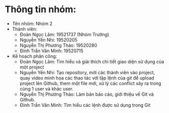 # Thông tin nhóm: 
+ Tên nhóm: Nhóm 2
+ Thành viên:
  - Đoàn Ngọc Lãm: 19521737 (Nhóm Trưởng)
  - Nguyễn Yến Nhi: 19520205
  - Nguyễn Thị Phương Thảo: 19520280
  - Đinh Trần Văn Minh: 19520715
+ Kế hoạch phân công:
  - Đoàn Ngọc Lãm: Tìm hiểu và giải thích chi tiết giao diện sử dụng của một project
  - Nguyễn Yến Nhi: Tạo repository, mời các thành viên vào project, quay video minh họa các thao tác với tập lệnh của git để upload project lên Github, them một file mới, xử lý các conflict xảy ra trong cùng 1 user và khác user.
  - Nguyễn Thị Phương Thảo: Làm bản báo cáo, giới thiệu về Git và Github.
  - Đinh Trần Văn Minh: Tìm hiểu các lệnh được sử dụng trong Git
